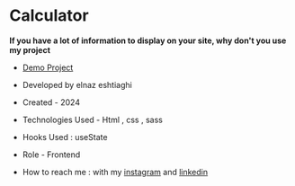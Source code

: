 # Calculator
**If you have a lot of information to display on your site, why don't you use my project**



- [Demo Project]( https://elnaz-eshtiaghi.github.io/calculator/)

- Developed by elnaz eshtiaghi

- Created - 2024

- Technologies Used - Html , css , sass 

- Hooks Used : useState 

- Role - Frontend

- How to reach me : with my [instagram](https://www.instagram.com/elnaz_eshtiaghi) and [linkedin](https://www.linkedin.com/in/elnaz-eshtiaghi-936832290/)
